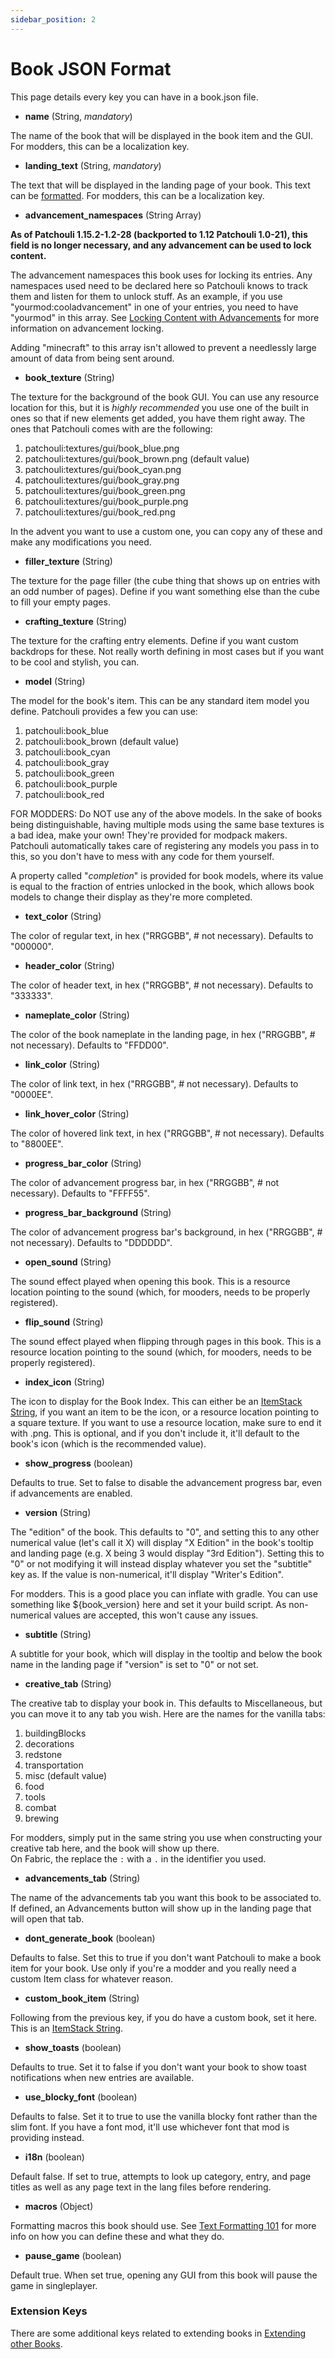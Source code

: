 ```yaml
---
sidebar_position: 2
---
```


# Book JSON Format

This page details every key you can have in a book.json file.

* **name** (String, _mandatory_)   

The name of the book that will be displayed in the book item and the GUI. For modders, this can be a localization key.

* **landing_text** (String, _mandatory_)  

The text that will be displayed in the landing page of your book. This text can be [formatted](https://github.com/Vazkii/Patchouli/wiki/Text-Formatting-101). For modders, this can be a localization key.

* **advancement_namespaces** (String Array)

**As of Patchouli 1.15.2-1.2-28 (backported to 1.12 Patchouli 1.0-21), this field is no longer necessary, and any advancement can be used to lock content.**

The advancement namespaces this book uses for locking its entries. Any namespaces used need to be declared here so Patchouli knows to track them and listen for them to unlock stuff. As an example, if you use "yourmod:cooladvancement" in one of your entries, you need to have "yourmod" in this array. See [Locking Content with Advancements](https://github.com/Vazkii/Patchouli/wiki/Locking-Content-with-Advancements) for more information on advancement locking.

Adding "minecraft" to this array isn't allowed to prevent a needlessly large amount of data from being sent around.

* **book_texture** (String)  

The texture for the background of the book GUI. You can use any resource location for this, but it is *highly recommended* you use one of the built in ones so that if new elements get added, you have them right away. The ones that Patchouli comes with are the following:

1. patchouli:textures/gui/book_blue.png
2. patchouli:textures/gui/book_brown.png (default value)
3. patchouli:textures/gui/book_cyan.png
4. patchouli:textures/gui/book_gray.png
5. patchouli:textures/gui/book_green.png
6. patchouli:textures/gui/book_purple.png
7. patchouli:textures/gui/book_red.png  

In the advent you want to use a custom one, you can copy any of these and make any modifications you need.

* **filler_texture** (String)  

The texture for the page filler (the cube thing that shows up on entries with an odd number of pages). Define if you want something else than the cube to fill your empty pages.

* **crafting_texture** (String)  

The texture for the crafting entry elements. Define if you want custom backdrops for these. Not really worth defining in most cases but if you want to be cool and stylish, you can.

* **model** (String)  

The model for the book's item. This can be any standard item model you define. Patchouli provides a few you can use:

1. patchouli:book_blue
2. patchouli:book_brown (default value)
3. patchouli:book_cyan
4. patchouli:book_gray
5. patchouli:book_green
6. patchouli:book_purple
7. patchouli:book_red

FOR MODDERS: Do NOT use any of the above models. In the sake of books being distinguishable, having multiple mods using the same base textures is a bad idea, make your own! They're provided for modpack makers. Patchouli automatically takes care of registering any models you pass in to this, so you don't have to mess with any code for them yourself.

A property called "_completion_" is provided for book models, where its value is equal to the fraction of entries unlocked in the book, which allows book models to change their display as they're more completed.

* **text_color** (String)  

The color of regular text, in hex ("RRGGBB", # not necessary). Defaults to "000000".

* **header_color** (String)  

The color of header text, in hex ("RRGGBB", # not necessary). Defaults to "333333".

* **nameplate_color** (String)  

The color of the book nameplate in the landing page, in hex ("RRGGBB", # not necessary). Defaults to "FFDD00".

* **link_color** (String)  

The color of link text, in hex ("RRGGBB", # not necessary). Defaults to "0000EE".

* **link_hover_color** (String)

The color of hovered link text, in hex ("RRGGBB", # not necessary). Defaults to "8800EE".

* **progress_bar_color** (String)

The color of advancement progress bar, in hex ("RRGGBB", # not necessary). Defaults to "FFFF55".

* **progress_bar_background** (String)

The color of advancement progress bar's background, in hex ("RRGGBB", # not necessary). Defaults to "DDDDDD".

* **open_sound** (String)

The sound effect played when opening this book. This is a resource location pointing to the sound (which, for mooders, needs to be properly registered). 

* **flip_sound** (String)

The sound effect played when flipping through pages in this book. This is a resource location pointing to the sound (which, for mooders, needs to be properly registered). 

* **index_icon** (String)

The icon to display for the Book Index. This can either be an [ItemStack String](https://github.com/Vazkii/Patchouli/wiki/ItemStack-String-Format), if you want an item to be the icon, or a resource location pointing to a square texture. If you want to use a resource location, make sure to end it with .png. This is optional, and if you don't include it, it'll default to the book's icon (which is the recommended value).

* **show_progress** (boolean)

Defaults to true. Set to false to disable the advancement progress bar, even if advancements are enabled.

* **version** (String)

The "edition" of the book. This defaults to "0", and setting this to any other numerical value (let's call it X) will display "X Edition" in the book's tooltip and landing page (e.g. X being 3 would display "3rd Edition"). Setting this to "0" or not modifying it will instead display whatever you set the "subtitle" key as. If the value is non-numerical, it'll display "Writer's Edition".

For modders. This is a good place you can inflate with gradle. You can use something like ${book_version} here and set it your build script. As non-numerical values are accepted, this won't cause any issues.

* **subtitle** (String)

A subtitle for your book, which will display in the tooltip and below the book name in the landing page if "version" is set to "0" or not set.

* **creative_tab** (String)

The creative tab to display your book in. This defaults to Miscellaneous, but you can move it to any tab you wish. Here are the names for the vanilla tabs:

1. buildingBlocks
2. decorations
3. redstone
4. transportation
5. misc (default value)
6. food
7. tools
8. combat
9. brewing

For modders, simply put in the same string you use when constructing your creative tab here, and the book will show up there.  
On Fabric, the replace the `:` with a `.` in the identifier you used.

* **advancements_tab** (String)

The name of the advancements tab you want this book to be associated to. If defined, an Advancements button will show up in the landing page that will open that tab. 

* **dont_generate_book** (boolean)

Defaults to false. Set this to true if you don't want Patchouli to make a book item for your book. Use only if you're a modder and you really need a custom Item class for whatever reason.

* **custom_book_item** (String)

Following from the previous key, if you do have a custom book, set it here. This is an [ItemStack String](https://github.com/Vazkii/Patchouli/wiki/ItemStack-String-Format).

* **show_toasts** (boolean)

Defaults to true. Set it to false if you don't want your book to show toast notifications when new entries are available.

* **use_blocky_font** (boolean)

Defaults to false. Set it to true to use the vanilla blocky font rather than the slim font. If you have a font mod, it'll use whichever font that mod is providing instead.

* **i18n** (boolean)

Default false. If set to true, attempts to look up category, entry, and page titles as well as any page text in the lang files before rendering.

* **macros** (Object)

Formatting macros this book should use. See [Text Formatting 101](https://github.com/Vazkii/Patchouli/wiki/Text-Formatting-101) for more info on how you can define these and what they do.

* **pause_game** (boolean)

Default true. When set true, opening any GUI from this book will pause the game in singleplayer.

### Extension Keys

There are some additional keys related to extending books in [Extending other Books](https://github.com/Vazkii/Patchouli/wiki/Extending-other-Books/).
